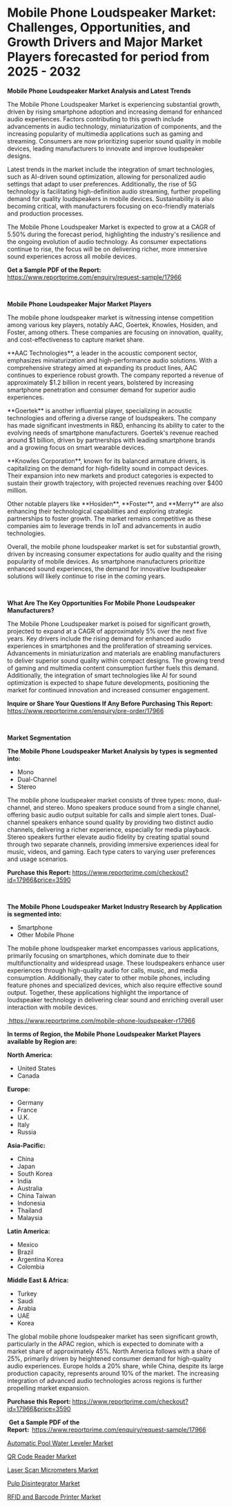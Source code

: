 <p><h1>Mobile Phone Loudspeaker Market: Challenges, Opportunities, and Growth Drivers and Major Market Players forecasted for period from 2025 - 2032</h1></p><p><strong>Mobile Phone Loudspeaker Market Analysis and Latest Trends</strong></p>
<p><p>The Mobile Phone Loudspeaker Market is experiencing substantial growth, driven by rising smartphone adoption and increasing demand for enhanced audio experiences. Factors contributing to this growth include advancements in audio technology, miniaturization of components, and the increasing popularity of multimedia applications such as gaming and streaming. Consumers are now prioritizing superior sound quality in mobile devices, leading manufacturers to innovate and improve loudspeaker designs.</p><p>Latest trends in the market include the integration of smart technologies, such as AI-driven sound optimization, allowing for personalized audio settings that adapt to user preferences. Additionally, the rise of 5G technology is facilitating high-definition audio streaming, further propelling demand for quality loudspeakers in mobile devices. Sustainability is also becoming critical, with manufacturers focusing on eco-friendly materials and production processes.</p><p>The Mobile Phone Loudspeaker Market is expected to grow at a CAGR of 5.50% during the forecast period, highlighting the industry's resilience and the ongoing evolution of audio technology. As consumer expectations continue to rise, the focus will be on delivering richer, more immersive sound experiences across all mobile devices.</p></p>
<p><strong>Get a Sample PDF of the Report:&nbsp;</strong> <a href="https://www.reportprime.com/enquiry/request-sample/17966?utm_campaign=3369&utm_medium=2&utm_source=Github&utm_content=ia&utm_term=18032025&utm_id=mobile-phone-loudspeaker">https://www.reportprime.com/enquiry/request-sample/17966</a></p>
<p>&nbsp;</p>
<p><strong>Mobile Phone Loudspeaker Major Market Players</strong></p>
<p><p>The mobile phone loudspeaker market is witnessing intense competition among various key players, notably AAC, Goertek, Knowles, Hosiden, and Foster, among others. These companies are focusing on innovation, quality, and cost-effectiveness to capture market share.</p><p>**AAC Technologies**, a leader in the acoustic component sector, emphasizes miniaturization and high-performance audio solutions. With a comprehensive strategy aimed at expanding its product lines, AAC continues to experience robust growth. The company reported a revenue of approximately $1.2 billion in recent years, bolstered by increasing smartphone penetration and consumer demand for superior audio experiences.</p><p>**Goertek** is another influential player, specializing in acoustic technologies and offering a diverse range of loudspeakers. The company has made significant investments in R&D, enhancing its ability to cater to the evolving needs of smartphone manufacturers. Goertek's revenue reached around $1 billion, driven by partnerships with leading smartphone brands and a growing focus on smart wearable devices.</p><p>**Knowles Corporation**, known for its balanced armature drivers, is capitalizing on the demand for high-fidelity sound in compact devices. Their expansion into new markets and product categories is expected to sustain their growth trajectory, with projected revenues reaching over $400 million.</p><p>Other notable players like **Hosiden**, **Foster**, and **Merry** are also enhancing their technological capabilities and exploring strategic partnerships to foster growth. The market remains competitive as these companies aim to leverage trends in IoT and advancements in audio technologies.</p><p>Overall, the mobile phone loudspeaker market is set for substantial growth, driven by increasing consumer expectations for audio quality and the rising popularity of mobile devices. As smartphone manufacturers prioritize enhanced sound experiences, the demand for innovative loudspeaker solutions will likely continue to rise in the coming years.</p></p>
<p>&nbsp;</p>
<p><strong>What Are The Key Opportunities For Mobile Phone Loudspeaker Manufacturers?</strong></p>
<p><p>The Mobile Phone Loudspeaker market is poised for significant growth, projected to expand at a CAGR of approximately 5% over the next five years. Key drivers include the rising demand for enhanced audio experiences in smartphones and the proliferation of streaming services. Advancements in miniaturization and materials are enabling manufacturers to deliver superior sound quality within compact designs. The growing trend of gaming and multimedia content consumption further fuels this demand. Additionally, the integration of smart technologies like AI for sound optimization is expected to shape future developments, positioning the market for continued innovation and increased consumer engagement.</p></p>
<p><strong>Inquire or Share Your Questions If Any Before Purchasing This Report:</strong> <a href="https://www.reportprime.com/enquiry/pre-order/17966?utm_campaign=3369&utm_medium=2&utm_source=Github&utm_content=ia&utm_term=18032025&utm_id=mobile-phone-loudspeaker">https://www.reportprime.com/enquiry/pre-order/17966</a></p>
<p>&nbsp;</p>
<p><strong>Market Segmentation</strong></p>
<p><strong>The Mobile Phone Loudspeaker Market Analysis by types is segmented into:</strong></p>
<p><ul><li>Mono</li><li>Dual-Channel</li><li>Stereo</li></ul></p>
<p><p>The mobile phone loudspeaker market consists of three types: mono, dual-channel, and stereo. Mono speakers produce sound from a single channel, offering basic audio output suitable for calls and simple alert tones. Dual-channel speakers enhance sound quality by providing two distinct audio channels, delivering a richer experience, especially for media playback. Stereo speakers further elevate audio fidelity by creating spatial sound through two separate channels, providing immersive experiences ideal for music, videos, and gaming. Each type caters to varying user preferences and usage scenarios.</p></p>
<p><strong>Purchase this Report:&nbsp;</strong><a href="https://www.reportprime.com/checkout?id=17966&price=3590&utm_campaign=3369&utm_medium=2&utm_source=Github&utm_content=ia&utm_term=18032025&utm_id=mobile-phone-loudspeaker">https://www.reportprime.com/checkout?id=17966&price=3590</a></p>
<p>&nbsp;</p>
<p><strong>The Mobile Phone Loudspeaker Market Industry Research by Application is segmented into:</strong></p>
<p><ul><li>Smartphone</li><li>Other Mobile Phone</li></ul></p>
<p><p>The mobile phone loudspeaker market encompasses various applications, primarily focusing on smartphones, which dominate due to their multifunctionality and widespread usage. These loudspeakers enhance user experiences through high-quality audio for calls, music, and media consumption. Additionally, they cater to other mobile phones, including feature phones and specialized devices, which also require effective sound output. Together, these applications highlight the importance of loudspeaker technology in delivering clear sound and enriching overall user interaction with mobile devices.</p></p>
<p><a href="https://www.reportprime.com/mobile-phone-loudspeaker-r17966?utm_campaign=3369&utm_medium=2&utm_source=Github&utm_content=ia&utm_term=18032025&utm_id=mobile-phone-loudspeaker">&nbsp;https://www.reportprime.com/mobile-phone-loudspeaker-r17966</a></p>
<p><strong>In terms of Region, the Mobile Phone Loudspeaker Market Players available by Region are:</strong></p>
<p>
    <p> <strong> North America: </strong>
        <ul>
            <li>United States</li>
            <li>Canada</li>
        </ul>
        </p> 
    <p> <strong> Europe: </strong>
        <ul>
            <li>Germany</li>
            <li>France</li>
            <li>U.K.</li>
            <li>Italy</li>
            <li>Russia</li>
        </ul>
        </p> 
    <p> <strong> Asia-Pacific: </strong>
        <ul>
            <li>China</li>
            <li>Japan</li>
            <li>South Korea</li>
            <li>India</li>
            <li>Australia</li>
            <li>China Taiwan</li>
            <li>Indonesia</li>
            <li>Thailand</li>
            <li>Malaysia</li>
        </ul>
        </p> 
    <p> <strong> Latin America: </strong>
        <ul>
            <li>Mexico</li>
            <li>Brazil</li>
            <li>Argentina Korea</li>
            <li>Colombia</li>
        </ul>
        </p> 
    <p> <strong> Middle East & Africa: </strong>
        <ul>
            <li>Turkey</li>
            <li>Saudi</li>
            <li>Arabia</li>
            <li>UAE</li>
            <li>Korea</li>
        </ul>
    </p>
    </p>
<p><p>The global mobile phone loudspeaker market has seen significant growth, particularly in the APAC region, which is expected to dominate with a market share of approximately 45%. North America follows with a share of 25%, primarily driven by heightened consumer demand for high-quality audio experiences. Europe holds a 20% share, while China, despite its large production capacity, represents around 10% of the market. The increasing integration of advanced audio technologies across regions is further propelling market expansion.</p></p>
<p><strong>Purchase this Report: </strong><a href="https://www.reportprime.com/checkout?id=17966&price=3590&utm_campaign=3369&utm_medium=2&utm_source=Github&utm_content=ia&utm_term=18032025&utm_id=mobile-phone-loudspeaker">https://www.reportprime.com/checkout?id=17966&price=3590</a></p>
<p>&nbsp;<strong>Get a Sample PDF of the Report:&nbsp;&nbsp;</strong><a href="https://www.reportprime.com/enquiry/request-sample/17966?utm_campaign=3369&utm_medium=2&utm_source=Github&utm_content=ia&utm_term=18032025&utm_id=mobile-phone-loudspeaker">https://www.reportprime.com/enquiry/request-sample/17966</a></p>
<p><strong></strong></p>
<p><p><a href="https://www.linkedin.com/pulse/growth-projections-automatic-pool-water-leveler-market-comprehensive-st0pe?utm_campaign=3369&utm_medium=2&utm_source=Github&utm_content=ia&utm_term=18032025&utm_id=mobile-phone-loudspeaker">Automatic Pool Water Leveler Market</a></p><p><a href="https://www.linkedin.com/pulse/market-expansion-insights-qr-code-reader-projected-grow-tlvke?utm_campaign=3369&utm_medium=2&utm_source=Github&utm_content=ia&utm_term=18032025&utm_id=mobile-phone-loudspeaker">QR Code Reader Market</a></p><p><a href="https://www.linkedin.com/pulse/why-laser-scan-micrometers-market-set-133-growth-2032-rpaie?utm_campaign=3369&utm_medium=2&utm_source=Github&utm_content=ia&utm_term=18032025&utm_id=mobile-phone-loudspeaker">Laser Scan Micrometers Market</a></p><p><a href="https://www.linkedin.com/pulse/projected-growth-pulp-disintegrator-market-2025-2032-83-cagr-8ahee?utm_campaign=3369&utm_medium=2&utm_source=Github&utm_content=ia&utm_term=18032025&utm_id=mobile-phone-loudspeaker">Pulp Disintegrator Market</a></p><p><a href="https://github.com/ivvrgibi/Market-Research-Report-List-1/blob/main/rfid-and-barcode-printer-market.md?utm_campaign=3369&utm_medium=2&utm_source=Github&utm_content=ia&utm_term=18032025&utm_id=mobile-phone-loudspeaker">RFID and Barcode Printer Market</a></p></p>